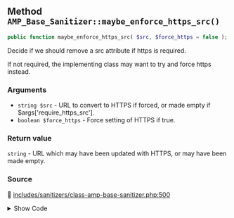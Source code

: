 ## Method `AMP_Base_Sanitizer::maybe_enforce_https_src()`

```php
public function maybe_enforce_https_src( $src, $force_https = false );
```

Decide if we should remove a src attribute if https is required.

If not required, the implementing class may want to try and force https instead.

### Arguments

* `string $src` - URL to convert to HTTPS if forced, or made empty if $args[&#039;require_https_src&#039;].
* `boolean $force_https` - Force setting of HTTPS if true.

### Return value

`string` - URL which may have been updated with HTTPS, or may have been made empty.

### Source

:link: [includes/sanitizers/class-amp-base-sanitizer.php:500](/includes/sanitizers/class-amp-base-sanitizer.php#L500-L515)

<details>
<summary>Show Code</summary>

```php
public function maybe_enforce_https_src( $src, $force_https = false ) {
	$protocol = strtok( $src, ':' ); // @todo What about relative URLs? This should use wp_parse_url( $src, PHP_URL_SCHEME )
	if ( 'https' !== $protocol ) {
		// Check if https is required.
		if ( isset( $this->args['require_https_src'] ) && true === $this->args['require_https_src'] ) {
			// Remove the src. Let the implementing class decide what do from here.
			$src = '';
		} elseif ( ( ! isset( $this->args['require_https_src'] ) || false === $this->args['require_https_src'] )
			&& true === $force_https ) {
			// Don't remove the src, but force https instead.
			$src = set_url_scheme( $src, 'https' );
		}
	}
	return $src;
}
```

</details>
